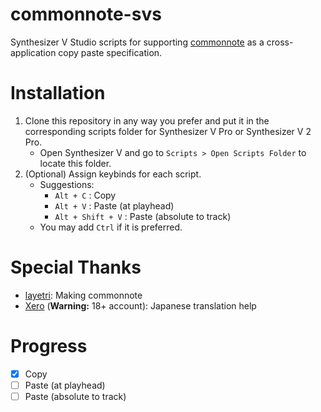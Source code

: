 # commonnote-svs
 Synthesizer V Studio scripts for supporting [commonnote](https://github.com/ExpressiveLabs/commonnote) as a cross-application copy paste specification.

# Installation
 1. Clone this repository in any way you prefer and put it in the corresponding scripts folder for Synthesizer V Pro or Synthesizer V 2 Pro.
    - Open Synthesizer V and go to `Scripts > Open Scripts Folder` to locate this folder.
 2. (Optional) Assign keybinds for each script.
    - Suggestions:
      - `Alt + C` : Copy
      - `Alt + V` : Paste (at playhead)
      - `Alt + Shift + V` : Paste (absolute to track)
    - You may add `Ctrl` if it is preferred.

# Special Thanks
 - [layetri](https://bsky.app/profile/did:plc:7pxorada7qfusdcsogow33yi): Making commonnote
 - [Xero](https://bsky.app/profile/did:plc:gu3mc2q4cdbsjjcyo44ye53w) (**Warning:** 18+ account): Japanese translation help

# Progress
 - [x] Copy
 - [ ] Paste (at playhead)
 - [ ] Paste (absolute to track)